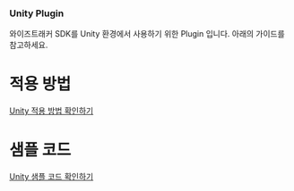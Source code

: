### Unity Plugin 

와이즈트래커 SDK를 Unity 환경에서 사용하기 위한 Plugin 입니다. 
아래의 가이드를 참고하세요. 

# 적용 방법 
[Unity 적용 방법 확인하기](https://document.wisetracker.co.kr/v/v2-developer/sdk/unity/plugin)
 
# 샘플 코드
[Unity 샘플 코드 확인하기](https://github.com/WisetrackerTechteam/SdkSampleSource/tree/main/SampleUnity) 
